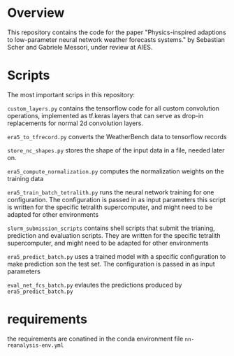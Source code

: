 # Overview
This repository contains the code for the paper    "Physics-inspired adaptions to low-parameter neural network weather forecasts systems."
by Sebastian Scher and Gabriele Messori, under review at AIES.

# Scripts
The most important scrips in this repository:

`custom_layers.py` contains the tensorflow code for all custom convolution operations, implemented as tf.keras layers that can serve as drop-in replacements for normal 2d convolution layers.

`era5_to_tfrecord.py` converts the WeatherBench data to tensorflow records

`store_nc_shapes.py` stores the shape of the input data in a file, needed later on.

`era5_compute_normalization.py` computes the normalization weights on the training data

`era5_train_batch_tetralith.py` runs the neural network training for one configuration. The configuration is passed in as input parameters this script is written for the specific tetralith supercomputer, and might need to be adapted for other environments


`slurm_submission_scripts` contains shell scripts that submit the trianing, prediction and evaluation scripts. They are written for the specific tetralith supercomputer, and might need to be adapted for other environments

`era5_predict_batch.py` uses a trained model with a specific configuration to make prediction son the test set. The configuration is passed in as input parameters

`eval_net_fcs_batch.py`  evlautes the predictions produced by `era5_predict_batch.py`




# requirements
the requirements are conatined in the conda environment file `nn-reanalysis-env.yml`




